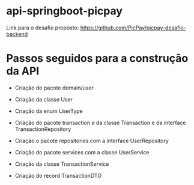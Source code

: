 # api-springboot-picpay

Link para o desafio proposto: https://github.com/PicPay/picpay-desafio-backend

# Passos seguidos para a construção da API
- Criação do pacote domain/user
- Criação da classe User
- Criação da enum UserType

- Criação do pacote transaction e da classe Transaction e da interface TransactionRepository
  
- Criação o pacote repositories com a interface UserRepository

- Criação do pacote services com a classe UserService
- Criação da classe TransactionService
  
- Criação do record TransactionDTO
